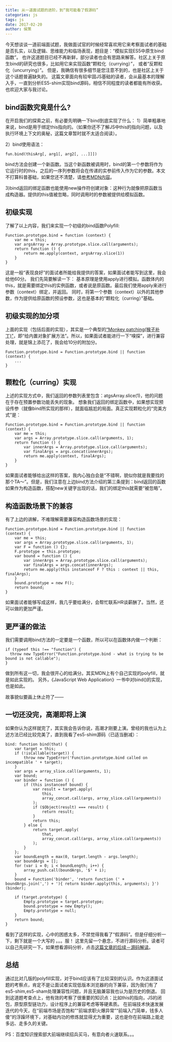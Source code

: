 ```yaml
---
title: 从一道面试题的进阶，到“我可能看了假源码”
categories: js
tags: js
date: 2017-02-20
author: 侯策
---
```


今天想谈谈一道前端面试题，我做面试官的时候经常喜欢用它来考察面试者的基础是否扎实，以及逻辑、思维能力和临场表现，题目是：“模拟实现ES5中原生bind函数”。
也许这道题目已经不再新鲜，部分读者也会有思路来解答。社区上关于原生bind的研究也很多，比如用它来实现函数“颗粒化（currying）”，
或者“反颗粒化（uncurrying）”。
但是，我确信有很多细节是您注意不到的，也是社区上关于这个话题普遍缺失的。
这篇文章面向有较牢固JS基础的读者，会从最基本的理解入手，一直到分析ES5-shim实现bind源码，相信不同程度的读者都能有所收获。
也欢迎大家与我讨论。

## bind函数究竟是什么?
在开启我们的探索之前，有必要先明确一下bind到底实现了什么：
1）简单粗暴地来说，bind是用于绑定this指向的。（如果你还不了解JS中this的指向问题，以及执行环境上下文的奥秘，这篇文章暂时就不太适合阅读）。

2）bind使用语法：

    fun.bind(thisArg[, arg1[, arg2[, ...]]])

bind方法会创建一个新函数。当这个新函数被调用时，bind的第一个参数将作为它运行时的this，之后的一序列参数将会在传递的实参前传入作为它的参数。本文不打算科普基础，如果您还不清楚，请[参考MDN内容](https://developer.mozilla.org/zh-CN/docs/Web/JavaScript/Reference/Global_Objects/Function/bind)。

3)bind返回的绑定函数也能使用new操作符创建对象：这种行为就像把原函数当成构造器。提供的this值被忽略，同时调用时的参数被提供给模拟函数。

## 初级实现
了解了以上内容，我们来实现一个初级的bind函数Polyfill:
    
    Function.prototype.bind = function (context) {
        var me = this;
        var argsArray = Array.prototype.slice.call(arguments);
        return function () {
            return me.apply(context, argsArray.slice(1))
        }
    }

这是一般“表现良好”的面试者所能给我提供的答案，如果面试者能写到这里，我会给他60分。
我们先简要解读一下：
基本原理是使用apply进行模拟。函数体内的this，就是需要绑定this的实例函数，或者说是原函数。最后我们使用apply来进行参数（context）绑定，并返回。
同时，将第一个参数（context）以外的其他参数，作为提供给原函数的预设参数，这也是基本的“颗粒化（curring）”基础。

## 初级实现的加分项
上面的实现（包括后面的实现），其实是一个典型的[“Monkey patching(猴子补丁)”](https://en.wikipedia.org/wiki/Monkey_patch)，即“给内置对象扩展方法”。所以，如果面试者能进行一下“嗅探”，进行兼容处理，就是锦上添花了，我会给10分的附加分。

    Function.prototype.bind = Function.prototype.bind || function (context) {
        ...
    }

## 颗粒化（curring）实现
上述的实现方式中，我们返回的参数列表里包含：atgsArray.slice(1)，他的问题在于存在预置参数功能丢失的现象。
想象我们返回的绑定函数中，如果想实现预设传参（就像bind所实现的那样），就面临尴尬的局面。真正实现颗粒化的“完美方式”是：

    Function.prototype.bind = Function.prototype.bind || function (context) {
        var me = this;
        var args = Array.prototype.slice.call(arguments, 1);
        return function () {
            var innerArgs = Array.prototype.slice.call(arguments);
            var finalArgs = args.concat(innerArgs);
            return me.apply(context, finalArgs);
        }
    }

如果面试者能够给出这样的答案，我内心独白会是“不错啊，貌似你就是我要找的那个TA～”。但是，我们注意在上边bind方法介绍的第三条提到：bind返回的函数如果作为构造函数，搭配new关键字出现的话，我们的绑定this就需要“被忽略”。

## 构造函数场景下的兼容
有了上边的讲解，不难理解需要兼容构造函数场景的实现：

    Function.prototype.bind = Function.prototype.bind || function (context) {
        var me = this;
        var args = Array.prototype.slice.call(arguments, 1);
        var F = function () {};
        F.prototype = this.prototype;
        var bound = function () {
            var innerArgs = Array.prototype.slice.call(arguments);
            var finalArgs = args.concat(innerArgs);
            return me.apply(this instanceof F ? this : context || this, finalArgs);
        }
        bound.prototype = new F();
        return bound;
    }

如果面试者能够写成这样，我几乎要给满分，会帮忙联系HR谈薪酬了。当然，还可以做的更加严谨。

## 更严谨的做法
我们需要调用bind方法的一定要是一个函数，所以可以在函数体内做一个判断：

    if (typeof this !== "function") {
      throw new TypeError("Function.prototype.bind - what is trying to be bound is not callable");
    }

做到所有这一切，我会很开心的给满分。其实MDN上有个自己实现的polyfill，就是如此实现的。
另外，《JavaScript Web Application》一书中对bind()的实现，也是如此。

故事貌似要画上休止符了——

## 一切还没完，高潮即将上演
如果你认为这样就完了，其实我会告诉你说，高潮才刚要上演。曾经的我也认为上述方法已经比较完美了，直到我看了es5-shim源码（已适当删减）：

    bind: function bind(that) {
        var target = this;
        if (!isCallable(target)) {
            throw new TypeError('Function.prototype.bind called on incompatible ' + target);
        }
        var args = array_slice.call(arguments, 1);
        var bound;
        var binder = function () {
            if (this instanceof bound) {
                var result = target.apply(
                    this,
                    array_concat.call(args, array_slice.call(arguments))
                );
                if ($Object(result) === result) {
                    return result;
                }
                return this;
            } else {
                return target.apply(
                    that,
                    array_concat.call(args, array_slice.call(arguments))
                );
            }
        };
        var boundLength = max(0, target.length - args.length);
        var boundArgs = [];
        for (var i = 0; i < boundLength; i++) {
            array_push.call(boundArgs, '$' + i);
        }
        bound = Function('binder', 'return function (' + boundArgs.join(',') + '){ return binder.apply(this, arguments); }')(binder);

        if (target.prototype) {
            Empty.prototype = target.prototype;
            bound.prototype = new Empty();
            Empty.prototype = null;
        }
        return bound;
    }

看到了这样的实现，心中的困惑太多，不禁觉得我看了“假源码”。但是仔细分析一下，剩下就是一个大写的 。。。服！
这里先留一个悬念，不进行源码分析。读者可以自己先研究一下。如果想看源码分析，点击[这篇文章的后续－源码解读](https://exp-team.github.io/blog/2017/02/20/js/es5-shim-bind/)。


## 总结
通过比对几版的polyfill实现，对于bind应该有了比较深刻的认识。作为这道面试题的考察点，肯定不是让面试者实现低版本浏览器的向下兼容，因为我们有了es5-shim,es5-sham处理兼容性问题，并且无脑兼容我也认为是历史的倒退。
回到这道题考查点上，他有效的考察了很重要的知识点：比如this的指向，JS的闭包，原型原型链功力，设计程序上的兼容考虑等等硬素质。
在前端技术快速发展迭代的今天，在“前端市场是否饱和”“前端求职火爆异常”“前端入门简单，钱多人傻”的浮躁环境下，对基础内功的修炼就显得尤为重要，这也是你在前端路上能走多远、走多久的关键。

PS：百度知识搜索部大前端继续招兵买马，有意向者火速联系。。。




